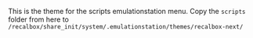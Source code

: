 This is the theme for the scripts emulationstation menu. Copy the `scripts` folder from here to `/recalbox/share_init/system/.emulationstation/themes/recalbox-next/`
